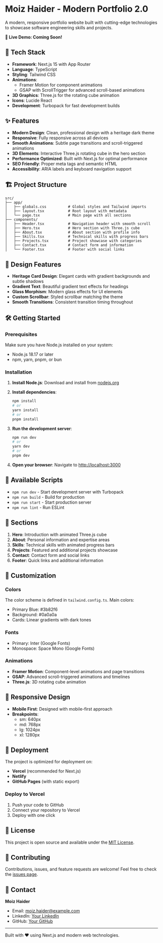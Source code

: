 # Moiz Haider - Modern Portfolio 2.0

A modern, responsive portfolio website built with cutting-edge technologies to showcase software engineering skills and projects.

**🚀 Live Demo: Coming Soon!**

## 🚀 Tech Stack

- **Framework**: Next.js 15 with App Router
- **Language**: TypeScript
- **Styling**: Tailwind CSS
- **Animations**: 
  - Framer Motion for component animations
  - GSAP with ScrollTrigger for advanced scroll-based animations
- **3D Graphics**: Three.js for the rotating cube animation
- **Icons**: Lucide React
- **Development**: Turbopack for fast development builds

## ✨ Features

- **Modern Design**: Clean, professional design with a heritage dark theme
- **Responsive**: Fully responsive across all devices
- **Smooth Animations**: Subtle page transitions and scroll-triggered animations
- **3D Elements**: Interactive Three.js rotating cube in the hero section
- **Performance Optimized**: Built with Next.js for optimal performance
- **SEO Friendly**: Proper meta tags and semantic HTML
- **Accessibility**: ARIA labels and keyboard navigation support

## 🏗️ Project Structure

```
src/
├── app/
│   ├── globals.css          # Global styles and Tailwind imports
│   ├── layout.tsx           # Root layout with metadata
│   └── page.tsx             # Main page with all sections
├── components/
│   ├── Header.tsx           # Navigation header with smooth scroll
│   ├── Hero.tsx             # Hero section with Three.js cube
│   ├── About.tsx            # About section with profile info
│   ├── Skills.tsx           # Technical skills with progress bars
│   ├── Projects.tsx         # Project showcase with categories
│   ├── Contact.tsx          # Contact form and information
│   └── Footer.tsx           # Footer with social links
```

## 🎨 Design Features

- **Heritage Card Design**: Elegant cards with gradient backgrounds and subtle shadows
- **Gradient Text**: Beautiful gradient text effects for headings
- **Glass Morphism**: Modern glass effects for UI elements
- **Custom Scrollbar**: Styled scrollbar matching the theme
- **Smooth Transitions**: Consistent transition timing throughout

## 🛠️ Getting Started

### Prerequisites

Make sure you have Node.js installed on your system:
- Node.js 18.17 or later
- npm, yarn, pnpm, or bun

### Installation

1. **Install Node.js**: Download and install from [nodejs.org](https://nodejs.org/)

2. **Install dependencies**:
   ```bash
   npm install
   # or
   yarn install
   # or
   pnpm install
   ```

3. **Run the development server**:
   ```bash
   npm run dev
   # or
   yarn dev
   # or
   pnpm dev
   ```

4. **Open your browser**: Navigate to [http://localhost:3000](http://localhost:3000)

## 📝 Available Scripts

- `npm run dev` - Start development server with Turbopack
- `npm run build` - Build for production
- `npm run start` - Start production server
- `npm run lint` - Run ESLint

## 🎯 Sections

1. **Hero**: Introduction with animated Three.js cube
2. **About**: Personal information and expertise areas
3. **Skills**: Technical skills with animated progress bars
4. **Projects**: Featured and additional projects showcase
5. **Contact**: Contact form and social links
6. **Footer**: Quick links and additional information

## 🎨 Customization

### Colors
The color scheme is defined in `tailwind.config.ts`. Main colors:
- Primary Blue: #3b82f6
- Background: #0a0a0a
- Cards: Linear gradients with dark tones

### Fonts
- Primary: Inter (Google Fonts)
- Monospace: Space Mono (Google Fonts)

### Animations
- **Framer Motion**: Component-level animations and page transitions
- **GSAP**: Advanced scroll-triggered animations and timelines
- **Three.js**: 3D rotating cube animation

## 📱 Responsive Design

- **Mobile First**: Designed with mobile-first approach
- **Breakpoints**: 
  - sm: 640px
  - md: 768px
  - lg: 1024px
  - xl: 1280px

## 🚀 Deployment

The project is optimized for deployment on:
- **Vercel** (recommended for Next.js)
- **Netlify**
- **GitHub Pages** (with static export)

### Deploy to Vercel

1. Push your code to GitHub
2. Connect your repository to Vercel
3. Deploy with one click

## 📄 License

This project is open source and available under the [MIT License](LICENSE).

## 🤝 Contributing

Contributions, issues, and feature requests are welcome! Feel free to check the [issues page](../../issues).

## 📧 Contact

**Moiz Haider**
- Email: moiz.haider@example.com
- LinkedIn: [Your LinkedIn](https://linkedin.com/in/yourprofile)
- GitHub: [Your GitHub](https://github.com/yourusername)

---

Built with ❤️ using Next.js and modern web technologies.
